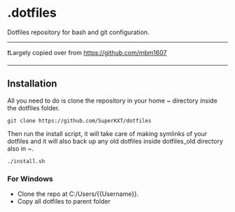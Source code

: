 # .dotfiles

Dotfiles repository for bash and git configuration.

---

❗️Largely copied over from <https://github.com/mbm1607>

---

## Installation

All you need to do is clone the repository in your home ~ directory inside the
dotfiles folder.

``` git clone https://github.com/SuperKXT/dotfiles ```

Then run the install script, it will take care of making symlinks of your
dotfiles and it will also back up any old dotfiles inside dotfiles_old
directory also in ~.

``` ./install.sh ```

### For Windows

- Clone the repo at C:/Users/{{Username}}.
- Copy all dotfiles to parent folder
